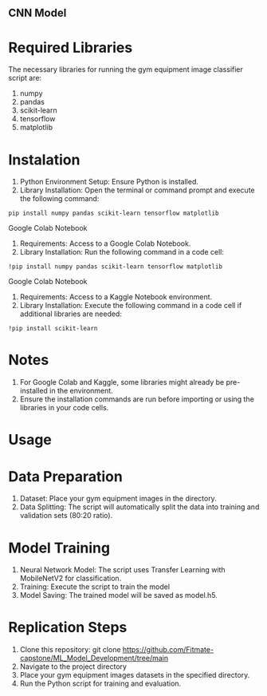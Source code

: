 ## CNN Model 
# Required Libraries
The necessary libraries for running the gym equipment image classifier script are:
1. numpy
2. pandas
3. scikit-learn
4. tensorflow
5. matplotlib

# Instalation 
1. Python Environment Setup: Ensure Python is installed.
2. Library Installation: Open the terminal or command prompt and execute the following command: 
```
pip install numpy pandas scikit-learn tensorflow matplotlib
```
Google Colab Notebook
1. Requirements: Access to a Google Colab Notebook.
2. Library Installation: Run the following command in a code cell:
```
!pip install numpy pandas scikit-learn tensorflow matplotlib

```
Google Colab Notebook
1. Requirements: Access to a Kaggle Notebook environment.
2. Library Installation: Execute the following command in a code cell if additional libraries are needed:
```
!pip install scikit-learn

```
# Notes
1. For Google Colab and Kaggle, some libraries might already be pre-installed in the environment.
2. Ensure the installation commands are run before importing or using the libraries in your code cells.
# Usage

# Data Preparation
1. Dataset: Place your gym equipment images in the  directory.
2. Data Splitting: The script will automatically split the data into training and validation sets (80:20 ratio).

# Model Training
1. Neural Network Model: The script uses Transfer Learning with MobileNetV2 for classification.
2. Training: Execute the script to train the model
3. Model Saving: The trained model will be saved as model.h5.

# Replication Steps
1. Clone this repository:
   git clone https://github.com/Fitmate-capstone/ML_Model_Development/tree/main
2. Navigate to the project directory
3. Place your gym equipment images datasets in the specified directory.
4. Run the Python script for training and evaluation.

